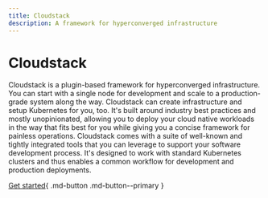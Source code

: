 ```yaml
---
title: Cloudstack
description: A framework for hyperconverged infrastructure
---
```


# Cloudstack

Cloudstack is a plugin-based framework for hyperconverged infrastructure. You can start with a single node for development and scale to a production-grade system along the way. Cloudstack can create infrastructure and setup Kubernetes for you, too. It's built around industry best practices and mostly unopinionated, allowing you to deploy your cloud native workloads in the way that fits best for you while giving you a concise framework for painless operations. Cloudstack comes with a suite of well-known and tightly integrated tools that you can leverage to support your software development process. It's designed to work with standard Kubernetes clusters and thus enables a common workflow for development and production deployments.

[Get started](getting-started.md){ .md-button .md-button--primary }